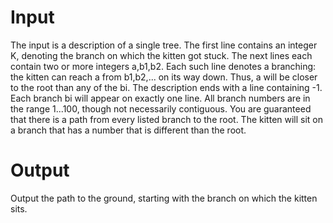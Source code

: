 # Input 

The input is a description of a single tree. The first line contains an integer K, denoting the branch on which the kitten got stuck. 
The next lines each contain two or more integers a,b1,b2. Each such line denotes a branching: the kitten can reach a from b1,b2,... on its way down. 
Thus, a will be closer to the root than any of the bi. 
The description ends with a line containing -1. Each branch bi will appear on exactly one line. All branch numbers are in the range 1...100, though not necessarily contiguous. 
You are guaranteed that there is a path from every listed branch to the root. The kitten will sit on a branch that has a number that is different than the root.

# Output
Output the path to the ground, starting with the branch on which the kitten sits.
